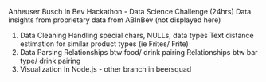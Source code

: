 Anheuser Busch In Bev Hackathon - Data Science Challenge (24hrs)
Data insights from proprietary data from ABInBev (not displayed here)
1. Data Cleaning
   Handling special chars, NULLs, data types
   Text distance estimation for similar product types (ie Frites/ Frite)
2. Data Parsing
   Relationships btw food/ drink pairing
   Relationships btw bar type/ drink pairing
3. Visualization
  In Node.js - other branch in beersquad
